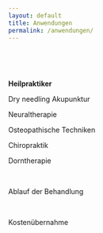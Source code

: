 ```yaml
---
layout: default
title: Anwendungen
permalink: /anwendungen/
---
```


&nbsp;

&nbsp;

**Heilpraktiker&nbsp;**

Dry needling Akupunktur

Neuraltherapie

Osteopathische Techniken

Chiropraktik

Dorntherapie

&nbsp;

Ablauf der Behandlung

&nbsp;

Kosten&uuml;bernahme

&nbsp;

&nbsp;

&nbsp;